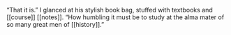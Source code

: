 “That it is.” I glanced at his stylish book bag, stuffed with textbooks and [[course]] [[notes]]. “How humbling it must be to study at the alma mater of so many great men of [[history]].”